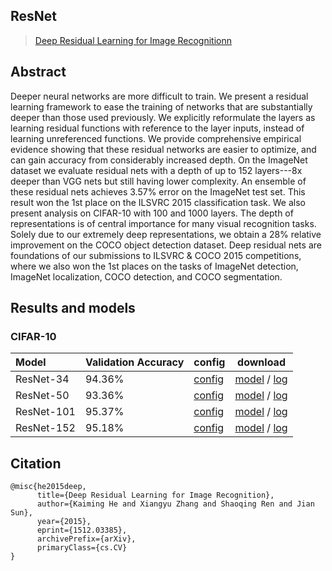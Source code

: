 ## ResNet

> [Deep Residual Learning for Image Recognitionn](https://arxiv.org/abs/1512.03385)

## Abstract

<!-- [ABSTRACT] -->

Deeper neural networks are more difficult to train. We present a residual learning framework to ease the training of networks that are substantially deeper than those used previously. We explicitly reformulate the layers as learning residual functions with reference to the layer inputs, instead of learning unreferenced functions. We provide comprehensive empirical evidence showing that these residual networks are easier to optimize, and can gain accuracy from considerably increased depth. On the ImageNet dataset we evaluate residual nets with a depth of up to 152 layers---8x deeper than VGG nets but still having lower complexity. An ensemble of these residual nets achieves 3.57% error on the ImageNet test set. This result won the 1st place on the ILSVRC 2015 classification task. We also present analysis on CIFAR-10 with 100 and 1000 layers.
The depth of representations is of central importance for many visual recognition tasks. Solely due to our extremely deep representations, we obtain a 28% relative improvement on the COCO object detection dataset. Deep residual nets are foundations of our submissions to ILSVRC & COCO 2015 competitions, where we also won the 1st places on the tasks of ImageNet detection, ImageNet localization, COCO detection, and COCO segmentation.

<!-- [IMAGE] -->

## Results and models

### CIFAR-10


| Model | Validation Accuracy | config | download    |
| :--------- | --------------------- | :------- | ------------- |
| ResNet-34  | 94.36%              | [config](https://github.com/bhyun-kim/qvix/blob/main/configs/resnet/resnet34.py) | [model](https://drive.google.com/file/d/1-KAR6tC6wZNvkKL5C105t5VdxDmRvXt8/view?usp=sharing) / [log](https://drive.google.com/file/d/1-edPcaBcgVK0Bs4J1pB1HW91f0uFN_PT/view?usp=sharing) |
| ResNet-50  | 93.36%              | [config](https://github.com/bhyun-kim/qvix/blob/main/configs/resnet/resnet50.py) | [model](https://drive.google.com/file/d/1-ZhMNGqGFdS2TRTG1hn3qgSzkBksYV5t/view?usp=sharing) / [log](https://drive.google.com/file/d/1txbkjLfDu4d2bVTwidn_vlA6rSny7-Qc/view?usp=sharing) |
| ResNet-101  | 95.37%              | [config](https://github.com/bhyun-kim/qvix/blob/main/configs/resnet/resnet101.py) | [model](https://drive.google.com/file/d/1-_UcL3fDeU9jG0taKDB9Hv6gP5Bgg7Ns/view?usp=sharing) / [log](https://drive.google.com/file/d/1-0hrXmi3FGcxx5TmIwsb0m0xQBQrRupf/view?usp=sharing) |
| ResNet-152 | 95.18%              | [config](https://github.com/bhyun-kim/qvix/blob/main/configs/resnet/resnet152.py) | [model](https://drive.google.com/file/d/1-jhTNhHOS-bqTXR33mvwRMa6aKnKhhU5/view?usp=sharing) / [log](https://drive.google.com/file/d/1-74tcVx1Avxz6FOU9IIYb9E7ZX3OmA5V/view?usp=sharing) |

## Citation

```bibtext
@misc{he2015deep,
      title={Deep Residual Learning for Image Recognition}, 
      author={Kaiming He and Xiangyu Zhang and Shaoqing Ren and Jian Sun},
      year={2015},
      eprint={1512.03385},
      archivePrefix={arXiv},
      primaryClass={cs.CV}
}
```
